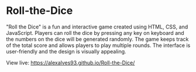 # Roll-the-Dice
"Roll the Dice" is a fun and interactive game created using HTML, CSS, and JavaScript. Players can roll the dice by pressing any key on keyboard and the numbers on the dice will be generated randomly. The game keeps track of the total score and allows players to play multiple rounds. The interface is user-friendly and the design is visually appealing.

View live: https://alexalves93.github.io/Roll-the-Dice/
